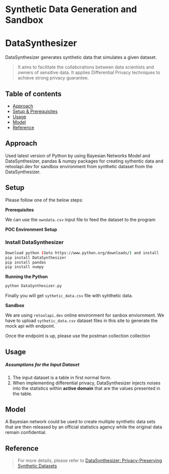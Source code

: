 # Synthetic Data Generation and Sandbox

# DataSynthesizer

DataSynthesizer generates synthetic data that simulates a given dataset.

> It aims to facilitate the collaborations between data scientists and owners of sensitive data. It applies Differential Privacy techniques to achieve strong privacy guarantee.



## Table of contents
* [Approach](#approach)
* [Setup & Prerequisites](#setup)
* [Usage](#usage)
* [Model](#model)
* [Reference](#Reference)


## Approach
Used latest version of Python by using Bayesian Networks Model and DataSynthesizer, pandas & numpy packages for creating sythentic data and retoolapi.dev for sandbox environment from synthetic dataset from the DataSynthesizer.

## Setup
Please follow one of the below steps: 

**Prerequisites**

We can use the ```owndata.csv``` input file to feed the dataset to the program

 **POC Environment Setup**

### Install DataSynthesizer

```bash
Download python (Goto https://www.python.org/downloads/) and install 
pip install DataSynthesizer
pip install pandas
pip install numpy
```

**Running the Python**

```bash
python DataSynthesizer.py
```
Finally you will get ```sythetic_data.csv``` file with syhthetic data.

**Sandbox**

We are using ```retoolapi.dev``` online environment for sanbox enviornment. We have to upload ```sythetic_data.csv``` dataset files in this site to generate the mock api with endpoint.

Once the endpoint is up, please use the postman collection collection

## Usage

##### Assumptions for the Input Dataset

1. The input dataset is a table in first normal form.
2. When implementing differential privacy, DataSynthesizer injects noises into the statistics within **active domain** that are the values presented in the table.

## Model

A Bayesian network could be used to create multiple synthetic data sets that are then released by an official statistics agency while the original data remain confidential.

## Reference

>
> For more details, please refer to [DataSynthesizer: Privacy-Preserving Synthetic Datasets](doc/cr-datasynthesizer-privacy.pdf)
